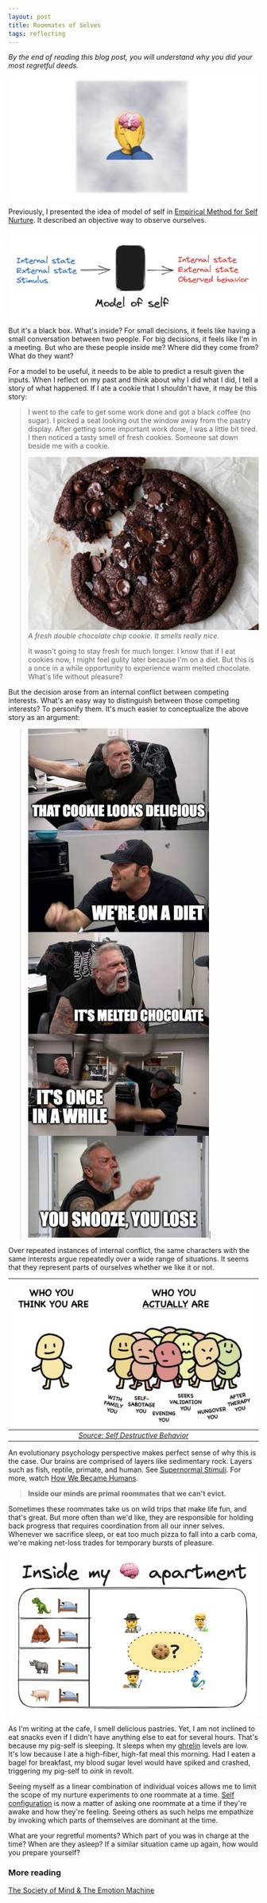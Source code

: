 ```yaml
---
layout: post
title: Roommates of Selves
tags: reflecting
---
```


_By the end of reading this blog post, you will understand why you did your most regretful deeds._

![why](assets/selves/why.png)

Previously, I presented the idea of model of self in [Empirical Method for Self Nurture](/empirical-method-for-self-nurture). It described an objective way to observe ourselves.

![model-of-self](assets/selves/model-of-self.png)

But it's a black box. What's inside? For small decisions, it feels like having a small conversation between two people. For big decisions, it feels like I'm in a meeting. But who are these people inside me? Where did they come from? What do they want?

For a model to be useful, it needs to be able to predict a result given the inputs. When I reflect on my past and think about why I did what I did, I tell a story of what happened. If I ate a cookie that I shouldn't have, it may be this story:

> I went to the cafe to get some work done and got a black coffee (no sugar). I picked a seat looking out the window away from the pastry display. After getting some important work done, I was a little bit tired. I then noticed a tasty smell of fresh cookies. Someone sat down beside me with a cookie.
>
> ![double-chocolate](assets/selves/double-chocolate.jpg) 
> _A fresh double chocolate chip cookie. It smells really nice._ 
>
> It wasn't going to stay fresh for much longer. I know that if I eat cookies now, I might feel gulity later because I'm on a diet. But this is a once in a while opportunity to experience warm melted chocolate. What's life without pleasure?

But the decision arose from an internal conflict between competing interests. What's an easy way to distinguish between those competing interests? To personify them. It's much easier to conceptualize the above story as an argument:

> ![argument](assets/selves/argument.jpg)|

Over repeated instances of internal conflict, the same characters with the same interests argue repeatedly over a wide range of situations. It seems that they represent parts of ourselves whether we like it or not. 

| ![selves](assets/selves/selves.png)| 
|:--:| 
|[_Source: Self Destructive Behavior_](https://blueprint.bryanjohnson.co/#:~:text=Principle%201%3A%20self%20destructive%20behavior%20is%20kinda%20insane%C2%A0) |

An evolutionary psychology perspective makes perfect sense of why this is the case. Our brains are comprised of layers like sedimentary rock. Layers such as fish, reptile, primate, and human. See [Supernormal Stimuli](https://www.stuartmcmillen.com/comic/supernormal-stimuli). For more, watch [How We Became Humans](https://www.youtube.com/watch?v=h6oF1CCupiE).

> __Inside our minds are primal roommates that we can't evict.__

Sometimes these roommates take us on wild trips that make life fun, and that's great. But more often than we'd like, they are responsible for holding back progress that requires coordination from all our inner selves. Whenever we sacrifice sleep, or eat too much pizza to fall into a carb coma, we're making net-loss trades for temporary bursts of pleasure. 

![inside-apartment](assets/selves/inside-my-apartment.png)

As I'm writing at the cafe, I smell delicious pastries. Yet, I am not inclined to eat snacks even if I didn't have anything else to eat for several hours. That's because my pig-self is sleeping. It sleeps when my [ghrelin](https://en.wikipedia.org/wiki/Ghrelin) levels are low. It's low because I ate a high-fiber, high-fat meal this morning. Had I eaten a bagel for breakfast, my blood sugar level would have spiked and crashed, triggering my pig-self to _oink_ in revolt.

Seeing myself as a linear combination of individual voices allows me to limit the scope of my nurture experiments to one roommate at a time. [Self configuration](/self-configuration) is now a matter of asking one roommate at a time if they're awake and how they're feeling. Seeing others as such helps me empathize by invoking which parts of themselves are dominant at the time. 

What are your regretful moments? Which part of you was in charge at the time? When are they asleep? If a similar situation came up again, how would you prepare yourself?

### More reading

[The Society of Mind & The Emotion Machine](/society-of-mind-emotion-machine)